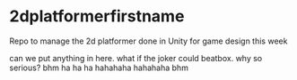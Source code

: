 # 2dplatformerfirstname
Repo to manage the 2d platformer done in Unity for game design this week

can we put anything in here. what if the joker could beatbox. why so serious? bhm ha ha ha hahahaha hahahaha bhm
